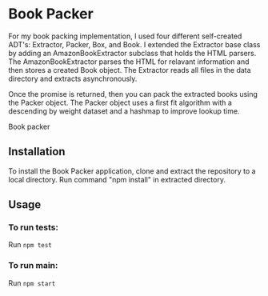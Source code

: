 # Book Packer

For my book packing implementation, I used four different self-created ADT's: Extractor, Packer, Box, and Book.  I extended the Extractor base class by adding an AmazonBookExtractor subclass that holds the HTML parsers.  The AmazonBookExtractor parses the HTML for relavant information and then stores a created Book object.  The Extractor reads all files in the data directory and extracts asynchronously.  

Once the promise is returned, then you can pack the extracted books using the Packer object. The Packer object uses a first fit algorithm with a descending by weight dataset and a hashmap to improve lookup time.

Book packer 
## Installation

To install the Book Packer application, clone and extract the repository to a local directory.
Run command "npm install" in extracted directory.

## Usage

### To run tests:
Run ```npm test```

### To run main:
Run ```npm start```

